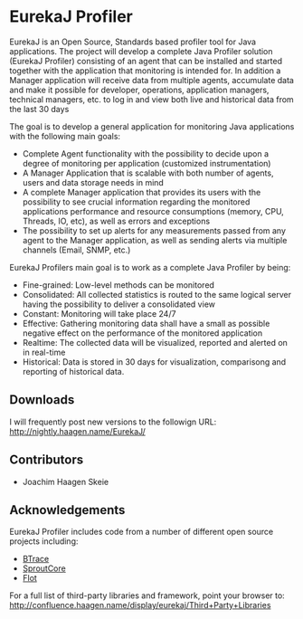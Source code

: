 EurekaJ Profiler
======================================
 
EurekaJ is an Open Source, Standards based profiler tool for Java applications. 
The project will develop a complete Java Profiler solution (EurekaJ Profiler) consisting 
of an agent that can be installed and started together with the application that monitoring 
is intended for. In addition a Manager application will receive data from multiple agents, 
accumulate data and make it possible for developer, operations, application managers, 
technical managers, etc. to log in and view both live and historical data from the last 30 days

The goal is to develop a general application for monitoring Java applications with the following main goals:

* Complete Agent functionality with the possibility to decide upon a degree of monitoring per application (customized instrumentation)
* A Manager Application that is scalable with both number of agents, users and data storage needs in mind
* A complete Manager application that provides its users with the possibility to see crucial information regarding the monitored applications performance and resource consumptions (memory, CPU, Threads, IO, etc), as well as errors and exceptions
* The possibility to set up alerts for any measurements passed from any agent to the Manager application, as well as sending alerts via multiple channels (Email, SNMP, etc.)

EurekaJ Profilers main goal is to work as a complete Java Profiler by being:

* Fine-grained: Low-level methods can be monitored
* Consolidated: All collected statistics is routed to the same logical server having the possibility to deliver a consolidated view
* Constant: Monitoring will take place 24/7
* Effective: Gathering monitoring data shall have a small as possible negative effect on the performance of the monitored application
* Realtime: The collected data will be visualized, reported and alerted on in real-time
* Historical: Data is stored in 30 days for visualization, comparisong and reporting of historical data.

## Downloads
I will frequently post new versions to the followign URL: http://nightly.haagen.name/EurekaJ/

## Contributors

* Joachim Haagen Skeie

## Acknowledgements

EurekaJ Profiler includes code from a number of different open source projects
including:

* [BTrace](http://kenai.com/projects/btrace)
* [SproutCore](http://www.sproutcore.com/)
* [Flot](http://code.google.com/p/flot/)

For a full list of third-party libraries and framework, point your browser to: http://confluence.haagen.name/display/eurekaj/Third+Party+Libraries
